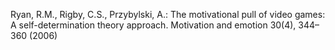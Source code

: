 Ryan, R.M., Rigby, C.S., Przybylski, A.: The motivational pull of video games: A self-determination theory approach. Motivation and emotion 30(4), 344–360 (2006)